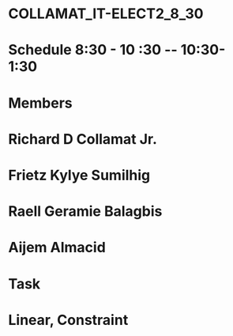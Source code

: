 # COLLAMAT_IT-ELECT2_8_30
# Schedule 8:30 - 10 :30  -- 10:30- 1:30
# Members
# Richard D Collamat Jr.
# Frietz Kylye Sumilhig
# Raell Geramie Balagbis
# Aijem Almacid
# Task
# Linear, Constraint 
